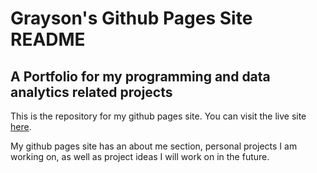 # Grayson's Github Pages Site README
## A Portfolio for my programming and data analytics related projects

This is the repository for my github pages site. You can visit the live site [here](https://gjosborn.github.io).

My github pages site has an about me section, personal projects I am working on, as well as project ideas I will work on in the future.

